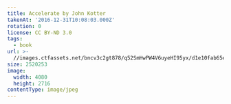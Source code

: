 ```yaml
---
title: Accelerate by John Kotter
takenAt: '2016-12-31T10:08:03.000Z'
rotation: 0
license: CC BY-ND 3.0
tags:
  - book
url: >-
  //images.ctfassets.net/bncv3c2gt878/q52SmHwPW4V6uyeHI95yx/d1e10fab65ebcbefc7dfba92c71368ed/accelerate-by-john-kotter_31850193932_o
size: 2520253
image:
  width: 4080
  height: 2716
contentType: image/jpeg
---
```


